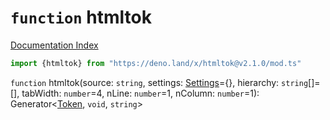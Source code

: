 # `function` htmltok

[Documentation Index](../README.md)

```ts
import {htmltok} from "https://deno.land/x/htmltok@v2.1.0/mod.ts"
```

`function` htmltok(source: `string`, settings: [Settings](../interface.Settings/README.md)=\{}, hierarchy: `string`\[]=\[], tabWidth: `number`=4, nLine: `number`=1, nColumn: `number`=1): Generator\<[Token](../class.Token/README.md), `void`, `string`>


